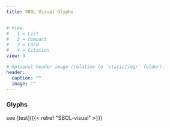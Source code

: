```yaml
---
title: SBOL Visual Glyphs


# View.
#   1 = List
#   2 = Compact
#   3 = Card
#   4 = Citation
view: 3

# Optional header image (relative to `static/img/` folder).
header:
  caption: ""
  image: ""
---
```


### Glyphs

see [test]({{< relref "SBOL-visual" >}})